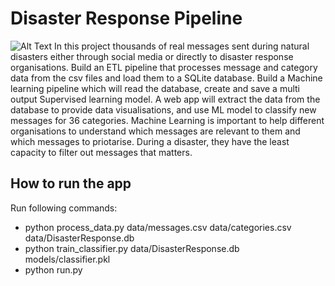 # Disaster Response Pipeline 
![Alt Text]("screenshots/1_sc.png")
In this project thousands of real messages sent during natural disasters either through social media or directly to disaster response organisations.
Build an ETL pipeline that processes message and category data from the csv files and load them to a SQLite database.
Build a Machine learning pipeline which will read the database, create and save a multi output Supervised learning model.
A web app will extract the data from the database to provide data visualisations, and use  ML model to classify new messages for 36 categories.
Machine Learning is important to help different organisations to understand which messages are relevant to them and which messages to priotarise.
During a disaster, they have the least capacity to filter out messages that matters. 

## How to run the app

Run following commands:
- python process_data.py data/messages.csv data/categories.csv data/DisasterResponse.db
- python train_classifier.py data/DisasterResponse.db models/classifier.pkl
- python run.py